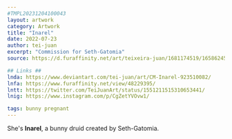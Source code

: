 ```yaml
---
#TMPL20231204100043
layout: artwork
category: Artwork
title: "Inarel"
date: 2022-07-23
author: tei-juan
excerpt: "Commission for Seth-Gatomia"
source: https://d.furaffinity.net/art/teixeira-juan/1681174519/1658624571.teixeira-juan_2022-07-17_comm-sethgatomia-inarel-druid-alt.png

## Links ##
lnda: https://www.deviantart.com/tei-juan/art/CM-Inarel-923510082/
lnfa: https://www.furaffinity.net/view/48229395/
lntt: https://twitter.com/TeiJuanArt/status/1551211515310653441/
lnig: https://www.instagram.com/p/CgZetYVOvw1/

tags: bunny pregnant
---
```


She's **Inarel**, a bunny druid created by Seth-Gatomia.